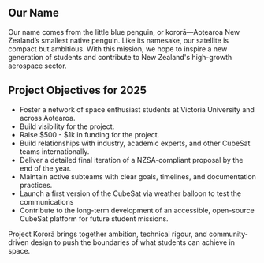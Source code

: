 ## Our Name

Our name comes from the little blue penguin, or kororā—Aotearoa New Zealand’s smallest native penguin. Like its namesake, our satellite is compact but ambitious. With this mission, we hope to inspire a new generation of students and contribute to New Zealand's high-growth aerospace sector.

## Project Objectives for 2025

- Foster a network of space enthusiast students at Victoria University and across Aotearoa.
- Build visibility for the project.
- Raise $500 - $1k in funding for the project.
- Build relationships with industry, academic experts, and other CubeSat teams internationally.
- Deliver a detailed final iteration of a NZSA-compliant proposal by the end of the year.
- Maintain active subteams with clear goals, timelines, and documentation practices.
- Launch a first version of the CubeSat via weather balloon to test the communications
- Contribute to the long-term development of an accessible, open-source CubeSat platform for future student missions.

Project Kororā brings together ambition, technical rigour, and community-driven design to push the boundaries of what students can achieve in space.
